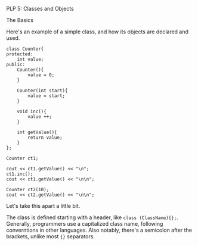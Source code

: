 PLP 5: Classes and Objects

The Basics

Here's an example of a simple class, and how its objects are declared and used.
```
class Counter{
protected:
    int value;
public:
    Counter(){
        value = 0;
    }

    Counter(int start){
        value = start;
    }

    void inc(){
        value ++;
    }

    int getValue(){
        return value;
    }
};
```
```
Counter ct1;

cout << ct1.getValue() << "\n";
ct1.inc();
cout << ct1.getValue() << "\n\n";

Counter ct2(10);
cout << ct2.getValue() << "\n\n";
```

Let's take this apart a little bit.

The class is defined starting with a header, like `class (ClassName){};`.
Generally, programmers use a capitalized class name, following converntions in other languages.
Also notably, there's a semicolon after the brackets, unlike most `{}` separators.
